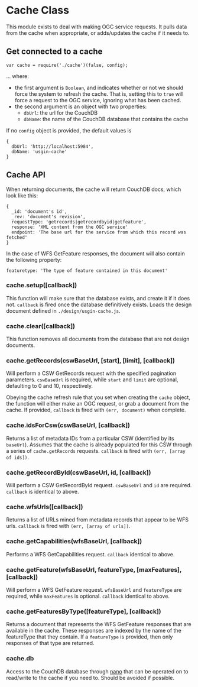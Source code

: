 # Cache Class

This module exists to deal with making OGC service requests. It pulls data from the cache when appropriate, or adds/updates the cache if it needs to.

## Get connected to a cache

    var cache = require('./cache')(false, config);
  
... where:

- the first argument is `Boolean`, and indicates whether or not we should force the system to refresh the cache. That is, setting this to `true` will force a request to the OGC service, ignoring what has been cached.
- the second argument is an object with two properties:
  - `dbUrl`: the url for the CouchDB
  - `dbName`: the name of the CouchDB database that contains the cache
  
If no `config` object is provided, the default values is

    {
      dbUrl: 'http://localhost:5984',
      dbName: 'usgin-cache'
    }
  
## Cache API

When returning documents, the cache will return CouchDB docs, which look like this:

    {
      _id: 'document's id',
      _rev: 'document's revision',
      requestType: 'getrecords|getrecordbyid|getfeature',
      response: 'XML content from the OGC service'
      endpoint: 'The base url for the service from which this record was fetched'
    }

In the case of WFS GetFeature responses, the document will also contain the following property:

    featuretype: 'The type of feature contained in this document'

### cache.setup([callback])

This function will make sure that the database exists, and create it if it does not. `callback` is fired once the database definitively exists. Loads the design document defined in `./design/usgin-cache.js`.

### cache.clear([callback])

This function removes all documents from the database that are not design documents.

### cache.getRecords(cswBaseUrl, [start], [limit], [callback])

Will perform a CSW GetRecords request with the specified pagination parameters. `cswBaseUrl` is required, while `start` and `limit` are optional, defaulting to 0 and 10, respectively. 

Obeying the cache refresh rule that you set when creating the `cache` object, the function will either make an OGC request, or grab a document from the cache. If provided, `callback` is fired with `(err, document)` when complete.

### cache.idsForCsw(cswBaseUrl, [callback])

Returns a list of metadata IDs from a particular CSW (identified by its `baseUrl`). Assumes that the cache is already populated for this CSW through a series of `cache.getRecords` requests. `callback` is fired with `(err, [array of ids])`.
  
### cache.getRecordById(cswBaseUrl, id, [callback])

Will perform a CSW GetRecordById request. `cswBaseUrl` and `id` are required. `callback` is identical to above.

### cache.wfsUrls([callback])

Returns a list of URLs mined from metadata records that appear to be WFS urls. `callback` is fired with `(err, [array of urls])`.

### cache.getCapabilities(wfsBaseUrl, [callback])

Performs a WFS GetCapabilities request. `callback` identical to above.

### cache.getFeature(wfsBaseUrl, featureType, [maxFeatures], [callback])

Will perform a WFS GetFeature request. `wfsBaseUrl` and `featureType` are required, while `maxFeatures` is optional. `callback` identical to above.

### cache.getFeaturesByType([featureType], [callback])

Returns a document that represents the WFS GetFeature responses that are available in the cache. These responses are indexed by the name of the featureType that they contain. If a `featureType` is provided, then only responses of that type are returned.

### cache.db

Access to the CouchDB database through [nano](https://github.com/dscape/nano#document-functions) that can be operated on to read/write to the cache if you need to. Should be avoided if possible.